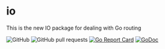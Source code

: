 # io
This is the new IO package for dealing with Go routing 

![GitHub](https://img.shields.io/github/license/fuzzingbits/io)
![GitHub pull requests](https://img.shields.io/github/issues-pr/fuzzingbits/io)
[![Go Report Card](https://goreportcard.com/badge/github.com/fuzzingsbits/io)](https://goreportcard.com/report/github.com/fuzzingsbits/io)
[![GoDoc](https://godoc.org/github.com/fuzzingsbits/io?status.svg)](http://godoc.org/github.com/fuzzingsbits/io)

